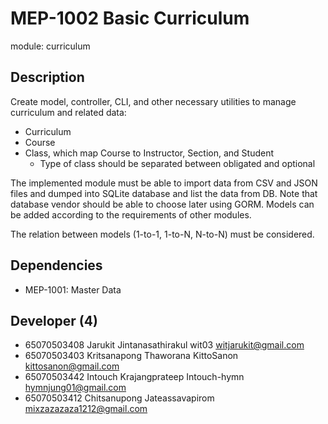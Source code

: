 # MEP-1002 Basic Curriculum

module: curriculum

## Description

Create model, controller, CLI, and other necessary utilities to manage curriculum
and related data:

- Curriculum
- Course
- Class, which map Course to Instructor, Section, and Student
    - Type of class should be separated between obligated and optional

The implemented module must be able to import data from CSV and JSON files and dumped
into SQLite database and list the data from DB. Note that database vendor should be able
to choose later using GORM. Models can be added according to the requirements of other
modules.

The relation between models (1-to-1, 1-to-N, N-to-N) must be considered.

## Dependencies
- MEP-1001: Master Data

## Developer (4)
- 65070503408 Jarukit Jintanasathirakul wit03 witjarukit@gmail.com
- 65070503403 Kritsanapong Thaworana KittoSanon kittosanon@gmail.com
- 65070503442 Intouch Krajangprateep Intouch-hymn hymnjung01@gmail.com
- 65070503412 Chitsanupong Jateassavapirom  mixzazazaza1212@gmail.com

